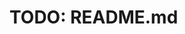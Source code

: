 # TODO: README.md

[ Notes to self ]::
[ Clean up on GCP C.R.! ]::
[ Remove project container image from Artifact Registry, ]::
[ deleting project stops billing for all resources used within the project. ]::
